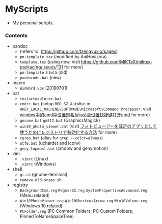 # MyScripts

+ My personal scripts.

### Contents

+ pandoc
    + (refers to: https://github.com/tzengyuxio/pages)
    + `pm-template.tex` (modified by AoiHosizora)
    + `template.tex` (using now, visit https://github.com/MiKTeX/miktex-packaging/issues/131 for more)
    + `pm-template.html5` (old)
    + `pandocode.bat` (new)
+ macro
    + `WinWord.vbs` (20190701)
+ bat
    + `restartexplorer.bat`
    + `cmdrc.bat` (setup `REG_SZ AutoRun` in `HKEY_LOCAL_MACHINE\SOFTWARE\Microsoft\Command Processor`, visit [window中的cmd中设置别名(alias)及设置快捷键打开cmd](https://blog.csdn.net/yiranzhiliposui/article/details/83116819) for more)
    + `gmsame.bat` `gm512.bat` (GraphicsMagick)
    + `win10_photo_viewer.bat` (visit [フォトビューアーを既定のアプリとして使うためにレジストリで有効化する方法](https://qwerty.work/blog/2020/04/windows10-photoviewer-enable.php) for more)
    + `cgrep.bat` (alias for `grep --color=always`)
    + `utf8.bat` (uchardet and iconv)
    + `geny_topmost.bat` (cmdow and genymotion)
+ vim
    + `.vimrc` (Linux)
    + `_vimrc` (Windows)
+ shell
    + `gt.sh` (gnome-terminal)
    + `remove-old-snaps.sh`
+ registry
    + `BackgroundCmd.reg` `Regsvr32.reg` `SystemPropertiesAdvanced.reg` (Menu related)
    + `Win10PhotoViewer.reg` `Win10ShortcutArrow.reg` `Win10Volume.reg` (Windows 10 related)
    + `PCFolder.reg` (PC Common Folders, PC Custom Folders, PinnedToNameSpaceTree)
